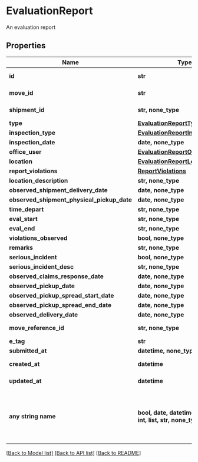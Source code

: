 # EvaluationReport

An evaluation report

## Properties
Name | Type | Description | Notes
------------ | ------------- | ------------- | -------------
**id** | **str** |  | [optional] [readonly] 
**move_id** | **str** |  | [optional] [readonly] 
**shipment_id** | **str, none_type** |  | [optional] [readonly] 
**type** | [**EvaluationReportType**](EvaluationReportType.md) |  | [optional] 
**inspection_type** | [**EvaluationReportInspectionType**](EvaluationReportInspectionType.md) |  | [optional] 
**inspection_date** | **date, none_type** |  | [optional] 
**office_user** | [**EvaluationReportOfficeUser**](EvaluationReportOfficeUser.md) |  | [optional] 
**location** | [**EvaluationReportLocation**](EvaluationReportLocation.md) |  | [optional] 
**report_violations** | [**ReportViolations**](ReportViolations.md) |  | [optional] 
**location_description** | **str, none_type** |  | [optional] 
**observed_shipment_delivery_date** | **date, none_type** |  | [optional] 
**observed_shipment_physical_pickup_date** | **date, none_type** |  | [optional] 
**time_depart** | **str, none_type** |  | [optional] 
**eval_start** | **str, none_type** |  | [optional] 
**eval_end** | **str, none_type** |  | [optional] 
**violations_observed** | **bool, none_type** |  | [optional] 
**remarks** | **str, none_type** |  | [optional] 
**serious_incident** | **bool, none_type** |  | [optional] 
**serious_incident_desc** | **str, none_type** |  | [optional] 
**observed_claims_response_date** | **date, none_type** |  | [optional] 
**observed_pickup_date** | **date, none_type** |  | [optional] 
**observed_pickup_spread_start_date** | **date, none_type** |  | [optional] 
**observed_pickup_spread_end_date** | **date, none_type** |  | [optional] 
**observed_delivery_date** | **date, none_type** |  | [optional] 
**move_reference_id** | **str, none_type** |  | [optional] [readonly] 
**e_tag** | **str** |  | [optional] 
**submitted_at** | **datetime, none_type** |  | [optional] 
**created_at** | **datetime** |  | [optional] [readonly] 
**updated_at** | **datetime** |  | [optional] [readonly] 
**any string name** | **bool, date, datetime, dict, float, int, list, str, none_type** | any string name can be used but the value must be the correct type | [optional]

[[Back to Model list]](../README.md#documentation-for-models) [[Back to API list]](../README.md#documentation-for-api-endpoints) [[Back to README]](../README.md)


